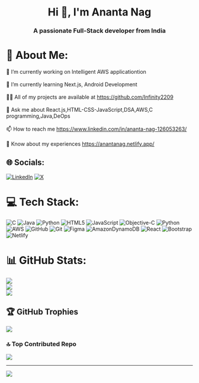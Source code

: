 <h1 align="center">Hi 👋, I'm Ananta Nag</h1>
<h3 align="center">A passionate Full-Stack developer from India</h3>

# 💫 About Me:
🔭 I’m currently working on Intelligent AWS applicationtion<br><br>🌱 I’m currently learning Next.js, Android Development<br><br>👨‍💻 All of my projects are available at https://github.com/Infinity2209<br><br>💬 Ask me about React.js,HTML-CSS-JavaScript,DSA,AWS,C programming,Java,DeOps<br><br>📫 How to reach me https://www.linkedin.com/in/ananta-nag-126053263/<br><br>📄 Know about my experiences https://anantanag.netlify.app/


## 🌐 Socials:
[![LinkedIn](https://img.shields.io/badge/LinkedIn-%230077B5.svg?logo=linkedin&logoColor=white)](https://linkedin.com/in/ananta-nag-126053263) [![X](https://img.shields.io/badge/X-black.svg?logo=X&logoColor=white)](https://x.com/AnantaNag917487) 

# 💻 Tech Stack:
![C](https://img.shields.io/badge/c-%2300599C.svg?style=for-the-badge&logo=c&logoColor=white) ![Java](https://img.shields.io/badge/java-%23ED8B00.svg?style=for-the-badge&logo=openjdk&logoColor=white) ![Python](https://img.shields.io/badge/c-%2300599C.svg?style=for-the-badge&logo=c&logoColor=white) ![HTML5](https://img.shields.io/badge/html5-%23E34F26.svg?style=for-the-badge&logo=html5&logoColor=white) ![JavaScript](https://img.shields.io/badge/javascript-%23323330.svg?style=for-the-badge&logo=javascript&logoColor=%23F7DF1E) ![Objective-C](https://img.shields.io/badge/OBJECTIVE--C-%233A95E3.svg?style=for-the-badge&logo=apple&logoColor=white) ![Python](https://img.shields.io/badge/python-3670A0?style=for-the-badge&logo=python&logoColor=ffdd54) ![AWS](https://img.shields.io/badge/AWS-%23FF9900.svg?style=for-the-badge&logo=amazon-aws&logoColor=white) ![GitHub](https://img.shields.io/badge/github-%23121011.svg?style=for-the-badge&logo=github&logoColor=white) ![Git](https://img.shields.io/badge/git-%23F05033.svg?style=for-the-badge&logo=git&logoColor=white) ![Figma](https://img.shields.io/badge/figma-%23F24E1E.svg?style=for-the-badge&logo=figma&logoColor=white) ![AmazonDynamoDB](https://img.shields.io/badge/Amazon%20DynamoDB-4053D6?style=for-the-badge&logo=Amazon%20DynamoDB&logoColor=white) ![React](https://img.shields.io/badge/react-%2320232a.svg?style=for-the-badge&logo=react&logoColor=%2361DAFB) ![Bootstrap](https://img.shields.io/badge/bootstrap-%238511FA.svg?style=for-the-badge&logo=bootstrap&logoColor=white) ![Netlify](https://img.shields.io/badge/netlify-%23000000.svg?style=for-the-badge&logo=netlify&logoColor=#00C7B7)
# 📊 GitHub Stats:
![](https://github-readme-stats.vercel.app/api?username=Infinity2209&theme=dark&hide_border=false&include_all_commits=false&count_private=false)<br/>
![](https://github-readme-streak-stats.herokuapp.com/?user=Infinity2209&theme=dark&hide_border=false)<br/>
![](https://github-readme-stats.vercel.app/api/top-langs/?username=Infinity2209&theme=dark&hide_border=false&include_all_commits=false&count_private=false&layout=compact)

## 🏆 GitHub Trophies
![](https://github-profile-trophy.vercel.app/?username=Infinity2209&theme=radical&no-frame=false&no-bg=false&margin-w=4)

### 🔝 Top Contributed Repo
![](https://github-contributor-stats.vercel.app/api?username=Infinity2209&limit=5&theme=dark&combine_all_yearly_contributions=true)

---
[![](https://visitcount.itsvg.in/api?id=Infinity2209&icon=0&color=0)](https://visitcount.itsvg.in)

<!-- Proudly created with GPRM ( https://gprm.itsvg.in ) -->
